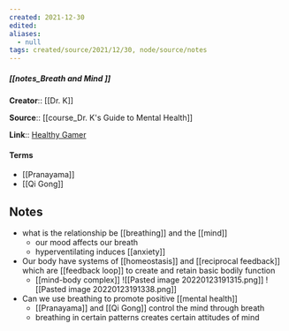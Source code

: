```yaml
---
created: 2021-12-30 
edited: 
aliases:
  - null
tags: created/source/2021/12/30, node/source/notes
---
```


##### [[notes_Breath and Mind ]]
**Creator**:: [[Dr. K]]
 
**Source**:: [[course_Dr. K's Guide to Mental Health]]

**Link**:: [Healthy Gamer](https://coaching.healthygamer.gg/guide/lessons/breath-and-mind)

#### Terms
- [[Pranayama]]
- [[Qi Gong]]

## Notes
- what is the relationship be [[breathing]] and the [[mind]]
	- our mood affects our breath
	- hyperventilating induces [[anxiety]]
- Our body have systems of [[homeostasis]]  and [[reciprocal feedback]] which are [[feedback loop]] to create and retain basic bodily function
	- [[mind-body complex]]
	![[Pasted image 20220123191315.png]]
	![[Pasted image 20220123191338.png]]
- Can we use breathing to promote positive [[mental health]]
	- [[Pranayama]] and [[Qi Gong]] control the mind through breath
	- breathing in certain patterns creates certain attitudes of mind